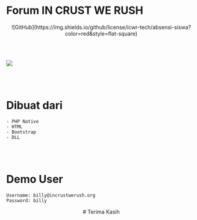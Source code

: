 # Forum IN CRUST WE RUSH

<p align="center">
  ![GitHub](https://img.shields.io/github/license/icwr-tech/absensi-siswa?color=red&style=flat-square)
</p>

<br><br>

<img src="1.png">

<br><br>

# Dibuat dari

```
- PHP Native
- HTML
- Bootstrap
- DLL
```

<br><br>

# Demo User

```
Username: billy@incrustwerush.org
Password: billy
```

<p align="center">
  # Terima Kasih
</p>
